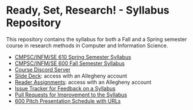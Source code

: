 # Ready, Set, Research! - Syllabus Repository

This repository contains the syllabus for both a Fall and a Spring semester
course in research methods in Computer and Information Science.

- [CMPSC/INFM/SE 610 Spring Semester Syllabus](/cmpsc-610-spring-syllabus.md)
- [CMPSC/INFM/SE 600 Fall Semester Syllabus](/cmpsc-600-fall-syllabus.md)
- [Course Discord Server](https://discord.gg/EpPZs6fMaZ)
- [Slide Deck](https://docs.google.com/presentation/d/1hcj0eaffQYekUaAllPsUNrNG0Kqz4bu7qFquDv7W1ms/edit?usp=sharing): access with an Allegheny account
- [Reader Assignments](https://docs.google.com/spreadsheets/d/1zF3D9qyIkdFUoesi5o6My6PlKWcfoNfpvdLfoG0wydU/edit?usp=sharing): access with an Allegheny account
- [Issue Tracker for Feedback on a Syllabus](https://github.com/ReadyResearchers/ready-set-research-syllabus/issues)
- [Pull Requests for Improvement to the Syllabus](https://github.com/ReadyResearchers/ready-set-research-syllabus/pulls)
- [600 Pitch Presentation Schedule with URLs](https://github.com/ReadyResearchers-2023-24/syllabus/blob/main/presentations.md)
